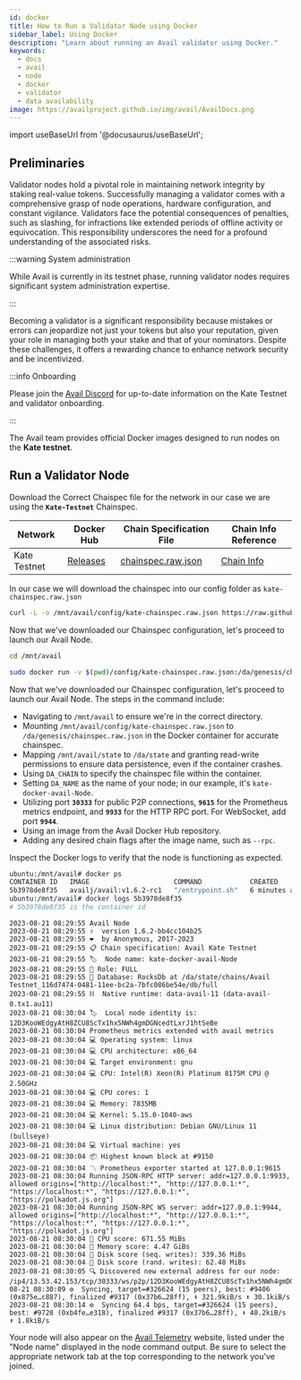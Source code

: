 ```yaml
---
id: docker
title: How to Run a Validator Node using Docker
sidebar_label: Using Docker
description: "Learn about running an Avail validator using Docker."
keywords:
  - docs
  - avail
  - node
  - docker
  - validator
  - data availability
image: https://availproject.github.io/img/avail/AvailDocs.png
---
```

import useBaseUrl from '@docusaurus/useBaseUrl';

## Preliminaries

Validator nodes hold a pivotal role in maintaining network integrity by staking real-value tokens. Successfully managing a validator comes with a comprehensive grasp of node operations, hardware configuration, and constant vigilance. Validators face the potential consequences of penalties, such as slashing, for infractions like extended periods of offline activity or equivocation. This responsibility underscores the need for a profound understanding of the associated risks.

:::warning System administration

While Avail is currently in its testnet phase, running validator nodes requires significant system administration expertise.

:::

Becoming a validator is a significant responsibility because mistakes or errors can jeopardize not just your tokens but also your reputation, given your role in managing both your stake and that of your nominators. Despite these challenges, it offers a rewarding chance to enhance network security and be incentivized.

:::info Onboarding

Please join the [<ins>Avail Discord</ins>](https://discord.com/invite/y6fHnxZQX8) for up-to-date information on the Kate Testnet and
validator onboarding.

:::

The Avail team provides official Docker images designed to run nodes on 
the **Kate testnet**.

## Run a Validator Node

Download the Correct Chaispec file for the network in our case we are using the **`Kate-Testnet`** Chainspec.

   
   | Network      |Docker Hub |  Chain Specification File | Chain Info Reference|
   |--------------|-----------|--------------------------|----------------------|
   | Kate Testnet |[Releases](https://hub.docker.com/r/availj/avail/tags)|[chainspec.raw.json](https://kate.avail.tools/#/explorer/chainspec) | [Chain Info](https://kate.avail.tools/#/explorer/chaintext.info) |

In our case we will download the chainspec into our config folder as `kate-chainspec.raw.json`

```bash
curl -L -o /mnt/avail/config/kate-chainspec.raw.json https://raw.githubusercontent.com/availproject/availproject.github.io/main/static/configs/kate/chainspec.raw.json
```

Now that we've downloaded our Chainspec configuration, let's proceed to launch our Avail Node.

```bash
cd /mnt/avail

sudo docker run -v $(pwd)/config/kate-chainspec.raw.json:/da/genesis/chainspec.raw.json -v $(pwd)/state:/da/state:rw -v $(pwd)/keystore:/da/keystore:rw -e DA_CHAIN=/da/genesis/chainspec.raw.json -e DA_NAME=kate-docker-avail-Node -p 0.0.0.0:30333:30333 -p 9615:9615 -p 9933:9933 -d --restart unless-stopped availj/avail:v1.6.2-rc1
```

Now that we've downloaded our Chainspec configuration, let's proceed to launch our Avail Node. The steps in the command include:

- Navigating to `/mnt/avail` to ensure we're in the correct directory.
- Mounting `/mnt/avail/config/kate-chainspec.raw.json` to `/da/genesis/chainspec.raw.json` in the Docker container for accurate chainspec.
- Mapping `/mnt/avail/state` to `/da/state` and granting read-write permissions to ensure data persistence, even if the container crashes.
- Using `DA_CHAIN` to specify the chainspec file within the container.
- Setting `DA_NAME` as the name of your node; in our example, it's `kate-docker-avail-Node`.
- Utilizing port **`30333`** for public P2P connections, **`9615`** for the Prometheus metrics endpoint, and **`9933`** for the HTTP RPC port. For WebSocket, add port **`9944`**.
- Using an image from the Avail Docker Hub repository.
- Adding any desired chain flags after the image name, such as `--rpc`.

Inspect the Docker logs to verify that the node is functioning as expected.

```bash
ubuntu:/mnt/avail# docker ps
CONTAINER ID   IMAGE                     COMMAND            CREATED         STATUS         PORTS                                                                                                            NAMES
5b3978de8f35   availj/avail:v1.6.2-rc1   "/entrypoint.sh"   6 minutes ago   Up 6 minutes   0.0.0.0:9615->9615/tcp, :::9615->9615/tcp, 0.0.0.0:9933->9933/tcp, 0.0.0.0:30333->30333/tcp, :::9933->9933/tcp   relaxed_wilson
ubuntu:/mnt/avail# docker logs 5b3978de8f35
# 5b3978de8f35 is the container id 
```

```shell
2023-08-21 08:29:55 Avail Node
2023-08-21 08:29:55 ✌️  version 1.6.2-bb4cc104b25
2023-08-21 08:29:55 ❤️  by Anonymous, 2017-2023
2023-08-21 08:29:55 📋 Chain specification: Avail Kate Testnet
2023-08-21 08:29:55 🏷  Node name: kate-docker-avail-Node
2023-08-21 08:29:55 👤 Role: FULL
2023-08-21 08:29:55 💾 Database: RocksDb at /da/state/chains/Avail Testnet_116d7474-0481-11ee-bc2a-7bfc086be54e/db/full
2023-08-21 08:29:55 ⛓  Native runtime: data-avail-11 (data-avail-0.tx1.au11)
2023-08-21 08:30:04 🏷  Local node identity is: 12D3KooWEdgyAtH8ZCU8ScTx1hx5NWh4gmDGNcedtLxrJ1htSeBe
2023-08-21 08:30:04 Prometheus metrics extended with avail metrics
2023-08-21 08:30:04 💻 Operating system: linux
2023-08-21 08:30:04 💻 CPU architecture: x86_64
2023-08-21 08:30:04 💻 Target environment: gnu
2023-08-21 08:30:04 💻 CPU: Intel(R) Xeon(R) Platinum 8175M CPU @ 2.50GHz
2023-08-21 08:30:04 💻 CPU cores: 1
2023-08-21 08:30:04 💻 Memory: 7835MB
2023-08-21 08:30:04 💻 Kernel: 5.15.0-1040-aws
2023-08-21 08:30:04 💻 Linux distribution: Debian GNU/Linux 11 (bullseye)
2023-08-21 08:30:04 💻 Virtual machine: yes
2023-08-21 08:30:04 📦 Highest known block at #9150
2023-08-21 08:30:04 〽️ Prometheus exporter started at 127.0.0.1:9615
2023-08-21 08:30:04 Running JSON-RPC HTTP server: addr=127.0.0.1:9933, allowed origins=["http://localhost:*", "http://127.0.0.1:*", "https://localhost:*", "https://127.0.0.1:*", "https://polkadot.js.org"]
2023-08-21 08:30:04 Running JSON-RPC WS server: addr=127.0.0.1:9944, allowed origins=["http://localhost:*", "http://127.0.0.1:*", "https://localhost:*", "https://127.0.0.1:*", "https://polkadot.js.org"]
2023-08-21 08:30:04 🏁 CPU score: 671.55 MiBs
2023-08-21 08:30:04 🏁 Memory score: 4.47 GiBs
2023-08-21 08:30:04 🏁 Disk score (seq. writes): 339.36 MiBs
2023-08-21 08:30:04 🏁 Disk score (rand. writes): 62.48 MiBs
2023-08-21 08:30:05 🔍 Discovered new external address for our node: /ip4/13.53.42.153/tcp/30333/ws/p2p/12D3KooWEdgyAtH8ZCU8ScTx1hx5NWh4gmDGNcedtLxrJ1htSeBe2023-08-21 08:30:09 ⚙️  Syncing, target=#326624 (15 peers), best: #9406 (0x875e…c887), finalized #9317 (0x37b6…28ff), ⬇ 321.9kiB/s ⬆ 30.1kiB/s
2023-08-21 08:30:14 ⚙️  Syncing 64.4 bps, target=#326624 (15 peers), best: #9728 (0xb4fe…e318), finalized #9317 (0x37b6…28ff), ⬇ 40.2kiB/s ⬆ 1.8kiB/s
```

Your node will also appear on the [Avail Telemetry](http://telemetry.avail.tools/) 
website, listed under the "Node name" displayed in the node command output. Be sure 
to select the appropriate network tab at the top corresponding to the network you've 
joined.
